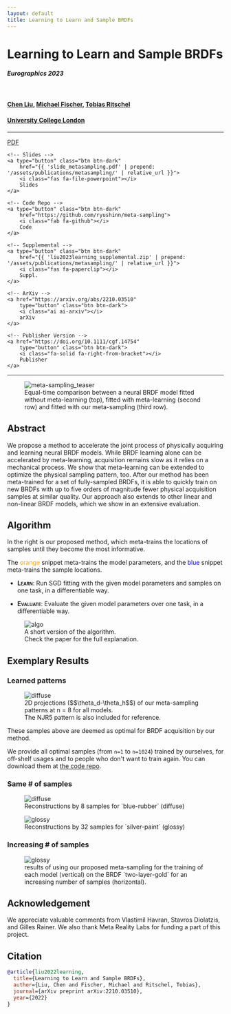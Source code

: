 ```yaml
---
layout: default
title: Learning to Learn and Sample BRDFs
---
```


<!-- Title -->
<!-- Venue -->
<!-- Authors -->
<!-- Institutions -->

<div class="publication-banner">
<h1><b>Learning to Learn and Sample BRDFs</b></h1>
<h4><em>Eurographics 2023</em></h4>
<br>
<h4>
<a href="https://ryushinn.github.io/">Chen Liu</a>, <a href="https://mfischer-ucl.github.io/">Michael Fischer</a>, <a href="https://www.homepages.ucl.ac.uk/~ucactri/">Tobias Ritschel</a>
</h4>
<h4>
<a href="https://www.ucl.ac.uk/">University College London</a>
</h4>
</div>

<!-- Resources -->

---

<div class="publication-resources">
<p>
    <!-- PDF -->
    <a type="button" class="btn btn-dark"
        href="https://arxiv.org/pdf/2210.03510.pdf">
        <i class="fas fa-file-pdf"></i>
        PDF
    </a>
    <!-- Video -->

    <!-- Slides -->
    <a type="button" class="btn btn-dark"
        href="{{ 'slide_metasampling.pdf' | prepend: '/assets/publications/metasampling/' | relative_url }}">
        <i class="fas fa-file-powerpoint"></i>
        Slides
    </a>

    <!-- Code Repo -->
    <a type="button" class="btn btn-dark"
        href="https://github.com/ryushinn/meta-sampling">
        <i class="fab fa-github"></i>
        Code
    </a>

    <!-- Supplemental -->
    <a type="button" class="btn btn-dark"
        href="{{ 'liu2023learning_supplemental.zip' | prepend: '/assets/publications/metasampling/' | relative_url }}">
        <i class="fas fa-paperclip"></i>
        Suppl.
    </a>

    <!-- ArXiv -->
    <a href="https://arxiv.org/abs/2210.03510"
        type="button" class="btn btn-dark">
        <i class="ai ai-arxiv"></i>
        arXiv
    </a>

    <!-- Publisher Version -->
    <a href="https://doi.org/10.1111/cgf.14754"
        type="button" class="btn btn-dark">
        <i class="fa-solid fa-right-from-bracket"></i>
        Publisher
    </a>

</p>
</div>

---
<!-- Others -->

<!-- Teaser -->
<div class="row">
    <div class="col-12 text-center">
        <figure class="figure">
        <img
            src="{{ 'Teaser.png' | prepend: '/assets/publications/metasampling/' | relative_url }}"
            class="figure-img img-fluid shadow-3 mb-3"
            alt="meta-sampling_teaser"
        />
        <figcaption class="figure-caption">Equal-time comparison between a neural BRDF model fitted without meta-learning (top), fitted with meta-learning (second row) and fitted with our meta-sampling (third row).</figcaption>
        </figure>
    </div>
</div>

## Abstract

We propose a method to accelerate the joint process of physically acquiring and learning neural BRDF models.
While BRDF learning alone can be accelerated by meta-learning, acquisition remains slow as it relies on a mechanical process.
We show that meta-learning can be extended to optimize the physical sampling pattern, too.
After our method has been meta-trained for a set of fully-sampled BRDFs, it is able to quickly train on new BRDFs with up to five orders of magnitude fewer physical acquisition samples at similar quality.
Our approach also extends to other linear and non-linear BRDF models, which we show in an extensive evaluation.

## Algorithm

<div class="row">

<div markdown="1" class="col-md-5 col-12">

In the right is our proposed method, which meta-trains the locations of samples until they become the most informative.

The <span style="color:orange;">orange</span> snippet meta-trains the model parameters, and the <span style="color:blue;">blue</span> snippet meta-trains the sample locations.

- <span style="font-variant: small-caps;">**Learn**</span>:
Run SGD fitting with the given model parameters and samples on one task, in a differentiable way.

- <span style="font-variant: small-caps;">**Evaluate**</span>:
Evaluate the given model parameters over one task, in a differentiable way.

</div>

<div class="col-md-7 col-12 text-center">
    <figure class="figure">
    <img
        src="{{ 'algorithm.png' | prepend: '/assets/publications/metasampling/' | relative_url }}"
        class="figure-img img-fluid mb-3"
        alt="algo"
    />
    <figcaption class="figure-caption">A short version of the algorithm. <br>
    Check the paper for the full explanation.
    </figcaption>
    </figure>
</div>

</div>

## Exemplary Results

### Learned patterns

<div class="row">
<div class="col-12 text-center">
    <figure class="figure">
    <img
        src="{{ 'Pattern.png' | prepend: '/assets/publications/metasampling/' | relative_url }}"
        class="figure-img img-fluid mb-3"
        alt="diffuse"
    />
    <figcaption class="figure-caption">2D projections <span markdown="1">($$\theta_d-\theta_h$$)</span> of our meta-sampling patterns at n = 8 for all models. <br> The NJR5 pattern is also included for reference.
    </figcaption>
    </figure>
</div>
</div>

These samples above are deemed as optimal for BRDF acquisition by our method.

We provide all optimal samples (from `n=1` to `n=1024`) trained by ourselves, for off-shelf usages and to people who don't want to train again. You can download them at [the code repo](https://github.com/ryushinn/meta-sampling#data).

### Same # of samples

<div class="row justify-content-center">

<div class="col-md-6 col-8 text-center">
    <figure class="figure">
    <img
        src="{{ 'MethodsModels_8samples_diff.png' | prepend: '/assets/publications/metasampling/' | relative_url }}"
        class="figure-img img-fluid mb-3"
        alt="diffuse"
    />
    <figcaption class="figure-caption">Reconstructions by 8 samples for <span markdown="1">`blue-rubber`</span> (diffuse)
    </figcaption>
    </figure>
</div>

<div class="col-md-6 col-8 text-center">
    <figure class="figure">
    <img
        src="{{ 'MethodsModels_8samples_glos.png' | prepend: '/assets/publications/metasampling/' | relative_url }}"
        class="figure-img img-fluid mb-3"
        alt="glossy"
    />
    <figcaption class="figure-caption">Reconstructions by 32 samples for <span markdown="1">`silver-paint`</span> (glossy)
    </figcaption>
    </figure>
</div>

</div>

### Increasing # of samples

<div class="col-12 text-center">
    <figure class="figure">
    <img
        src="{{ 'IncreasingSamples.png' | prepend: '/assets/publications/metasampling/' | relative_url }}"
        class="figure-img img-fluid mb-3"
        alt="glossy"
    />
    <figcaption class="figure-caption">results of using our proposed meta-sampling for the training of each model (vertical) on the BRDF <span markdown="1">`two-layer-gold`</span> for an increasing number of samples (horizontal).
    </figcaption>
    </figure>
</div>

## Acknowledgement

We appreciate valuable comments from Vlastimil Havran, Stavros Diolatzis, and Gilles Rainer. We also thank Meta Reality Labs for funding a part of this project.

## Citation

```bibtex
@article{liu2022learning,
  title={Learning to Learn and Sample BRDFs},
  author={Liu, Chen and Fischer, Michael and Ritschel, Tobias},
  journal={arXiv preprint arXiv:2210.03510},
  year={2022}
}
```
